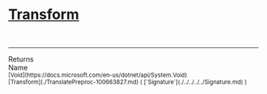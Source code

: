 # [Transform](./TranslatePreproc-100663827.md)


<br>
<hr>
Returns<img width=550/>Name
<br>
<sub>[Void](https://docs.microsoft.com/en-us/dotnet/api/System.Void)</sub><img width=500/><sub>[Transform](./TranslatePreproc-100663827.md) ( [`Signature`](./../../../../Signature.md) )</sub><br>


